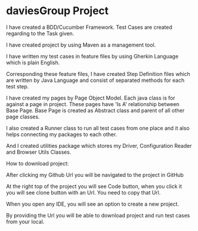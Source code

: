 # daviesGroup Project

I have created a BDD/Cucumber Framework. Test Cases are created regarding to the Task given.

I have created project by using Maven as a management tool.

I have written my test cases in feature files by using Gherkin Language which is plain English.

Corresponding these feature files, I have created Step Definition files which are written by Java Language and consist of separated methods for each test step.

I have created my pages by Page Object Model. Each java class is for against a page in project. These pages have 'Is A' relationship between Base Page. 
Base Page is created as Abstract class and parent of all other page classes.

I also created a Runner class to run all test cases from one place and it also helps connecting my packages to each other.

And I created utilities package which stores my Driver, Configuration Reader and Browser Utils Classes.


How to download project:

After clicking my Github Url you will be navigated to the project in GitHub

At the right top of the project you will see Code button, when you click it you will see clone button with an Url. You need to copy that Url.

When you open any IDE, you will see an option to create a new project.

By providing the Url you will be able to download project and run test cases from your local.

